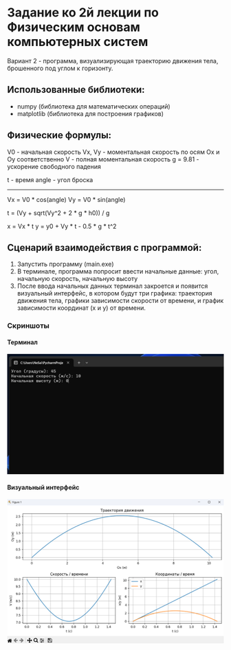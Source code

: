 # Задание ко 2й лекции по Физическим основам компьютерных систем

Вариант 2 - программа, визуализирующая траекторию движения тела, брошенного под углом к горизонту.

## Использованные библиотеки:

- numpy (библиотека для математических операций)
- matplotlib (библиотека для построения графиков)

## Физические формулы:

V0 - начальная скорость
Vx, Vy - моментальная скорость по осям Ox и Oy соответственно
V - полная моментальная скорость
g = 9.81 - ускорение свободного падения 

t - время 
angle - угол броска

--- 

Vx = V0 * cos(angle)
Vy = V0 * sin(angle)

t = (Vy + sqrt(Vy^2 + 2 * g * h0)) / g

x = Vx * t
y = y0 + Vy * t - 0.5 * g * t^2

## Сценарий взаимодействия с программой:

1. Запустить программу (main.exe)
2. В терминале, программа попросит ввести начальные данные: угол, начальную скорость, начальную высоту
3. После ввода начальных данных терминал закроется и появится визуальный интерфейс, в котором будут три графика: траектория движения тела, графики зависимости скорости от времени, и график зависимости координат (x и y) от времени.

### Скриншоты

#### Терминал
![](/Terminal.png)

#### Визуальный интерфейс
![](/VIscreenshot.png)
